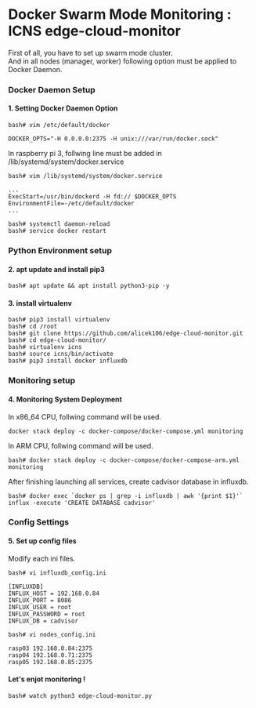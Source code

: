 # Docker Swarm Mode Monitoring : ICNS edge-cloud-monitor

First of all, you have to set up swarm mode cluster.  
And in all nodes (manager, worker) following option must be applied to Docker Daemon.  

### Docker Daemon Setup
#### 1. Setting Docker Daemon Option
```
bash# vim /etc/default/docker

DOCKER_OPTS="-H 0.0.0.0:2375 -H unix:///var/run/docker.sock"
```
In raspberry pi 3, follwing line must be added in /lib/systemd/system/docker.service
```
bash# vim /lib/systemd/system/docker.service

...
ExecStart=/usr/bin/dockerd -H fd:// $DOCKER_OPTS
EnvironmentFile=-/etc/default/docker
...
```
```
bash# systemctl daemon-reload
bash# service docker restart
```
  
### Python Environment setup
#### 2. apt update and install pip3
```
bash# apt update && apt install python3-pip -y
```

#### 3. install virtualenv
```
bash# pip3 install virtualenv
bash# cd /root
bash# git clone https://github.com/alicek106/edge-cloud-monitor.git
bash# cd edge-cloud-monitor/
bash# virtualenv icns
bash# source icns/bin/activate
bash# pip3 install docker influxdb
```
  
### Monitoring setup
#### 4. Monitoring System Deployment
In x86_64 CPU, follwing command will be used.
```
docker stack deploy -c docker-compose/docker-compose.yml monitoring
```
In ARM CPU, follwing command will be used.
```
bash# docker stack deploy -c docker-compose/docker-compose-arm.yml monitoring
```
After finishing launching all services, create cadvisor database in influxdb.
```
bash# docker exec `docker ps | grep -i influxdb | awk '{print $1}'` influx -execute 'CREATE DATABASE cadvisor'
```
  
### Config Settings
#### 5. Set up config files
Modify each ini files.
```
bash# vi influxdb_config.ini

[INFLUXDB]
INFLUX_HOST = 192.168.0.84
INFLUX_PORT = 8086
INFLUX_USER = root
INFLUX_PASSWORD = root
INFLUX_DB = cadvisor
```
  
```
bash# vi nodes_config.ini

rasp03 192.168.0.84:2375
rasp04 192.168.0.71:2375
rasp05 192.168.0.85:2375
```

#### Let's enjot monitoring !
```
bash# watch python3 edge-cloud-monitor.py
```

